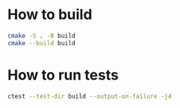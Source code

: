 # How to build

```bash
cmake -S . -B build
cmake --build build
```

# How to run tests

```bash
ctest --test-dir build --output-on-failure -j4
```